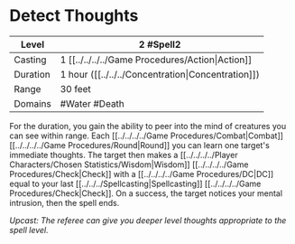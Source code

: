 # Detect Thoughts

| Level    | 2 #Spell2                                          |
| -------- | -------------------------------------------------- |
| Casting  | 1 [[../../../../Game Procedures/Action\|Action]]   |
| Duration | 1 hour ([[../../../Concentration\|Concentration]]) |
| Range    | 30 feet                                            |
| Domains  | #Water #Death                                      |

For the duration, you gain the ability to peer into the mind of creatures you can see within range. Each [[../../../../Game Procedures/Combat|Combat]] [[../../../../Game Procedures/Round|Round]] you can learn one target's immediate thoughts. The target then makes a [[../../../../Player Characters/Chosen Statistics/Wisdom|Wisdom]] [[../../../../Game Procedures/Check|Check]] with a [[../../../../Game Procedures/DC|DC]] equal to your last [[../../../Spellcasting|Spellcasting]] [[../../../../Game Procedures/Check|Check]]. On a success, the target notices your mental intrusion, then the spell ends. 

*Upcast: The referee can give you deeper level thoughts appropriate to the spell level.*